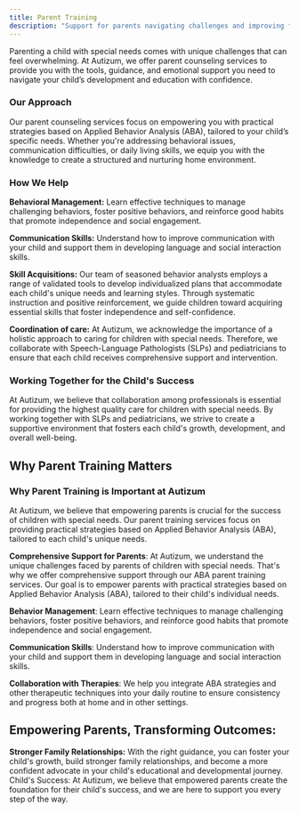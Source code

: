 ```yaml
---
title: Parent Training
description: "Support for parents navigating challenges and improving family dynamics. "
---
```

Parenting a child with special needs comes with unique challenges that can feel overwhelming. At Autizum, we offer parent counseling services to provide you with the tools, guidance, and emotional support you need to navigate your child’s development and education with confidence.

### Our Approach
Our parent counseling services focus on empowering you with practical strategies based on Applied Behavior Analysis (ABA), tailored to your child’s specific needs. Whether you're addressing behavioral issues, communication difficulties, or daily living skills, we equip you with the knowledge to create a structured and nurturing home environment.

### How We Help

**Behavioral Management:** Learn effective techniques to manage challenging behaviors, foster positive behaviors, and reinforce good habits that promote independence and social engagement.

**Communication Skills:** Understand how to improve communication with your child and support them in developing language and social interaction skills.

**Skill Acquisitions:** Our team of seasoned behavior analysts employs a range of validated tools to develop individualized plans that accommodate each child's unique needs and learning styles. Through systematic instruction and positive reinforcement, we guide children toward acquiring essential skills that foster independence and self-confidence.

**Coordination of care:** At Autizum, we acknowledge the importance of a holistic approach to caring for children with special needs. Therefore, we collaborate with Speech-Language Pathologists (SLPs) and pediatricians to ensure that each child receives comprehensive support and intervention.

### Working Together for the Child's Success

At Autizum, we believe that collaboration among professionals is essential for providing the highest quality care for children with special needs. By working together with SLPs and pediatricians, we strive to create a supportive environment that fosters each child's growth, development, and overall well-being.

## Why Parent Training Matters

### Why Parent Training is Important at Autizum

At Autizum, we believe that empowering parents is crucial for the success of children with special needs. Our parent training services focus on providing practical strategies based on Applied Behavior Analysis (ABA), tailored to each child's unique needs.

**Comprehensive Support for Parents**: At Autizum, we understand the unique challenges faced by parents of children with special needs. That's why we offer comprehensive support through our ABA parent training services. Our goal is to empower parents with practical strategies based on Applied Behavior Analysis (ABA), tailored to their child's individual needs.

**Behavior Management**: Learn effective techniques to manage challenging behaviors, foster positive behaviors, and reinforce good habits that promote independence and social engagement.

**Communication Skills**: Understand how to improve communication with your child and support them in developing language and social interaction skills.

**Collaboration with Therapies**: We help you integrate ABA strategies and other therapeutic techniques into your daily routine to ensure consistency and progress both at home and in other settings.


## Empowering Parents, Transforming Outcomes:
**Stronger Family Relationships:** With the right guidance, you can foster your child's growth, build stronger family relationships, and become a more confident advocate in your child's educational and developmental journey.
Child's Success: At Autizum, we believe that empowered parents create the foundation for their child's success, and we are here to support you every step of the way.
